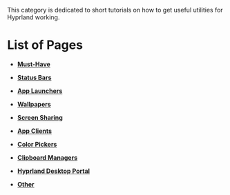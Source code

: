 This category is dedicated to short tutorials on how to get useful utilities for
Hyprland working.

# List of Pages

- **[Must-Have](./Must-have)**

- **[Status Bars](./Status-Bars)**

- **[App Launchers](./App-Launchers)**

- **[Wallpapers](./Wallpapers)**

- **[Screen Sharing](./Screen-Sharing)**

- **[App Clients](./App-Clients)**

- **[Color Pickers](./Color-Pickers)**

- **[Clipboard Managers](./Clipboard-Managers)**

- **[Hyprland Desktop Portal](./Hyprland-desktop-portal)**

- **[Other](./Other)**
